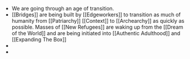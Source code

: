- We are going through an age of transition.
- [[Bridges]] are being built by [[Edgeworkers]] to transition as much of humanity from [[Patriarchy]] [[Context]] to [[Archearchy]] as quickly as possible. Masses of [[New Refugees]] are waking up from the [[Dream of the World]] and are being initiated into [[Authentic Adulthood]] and [[Expanding The Box]]
-
-